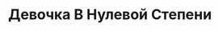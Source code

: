 ---
draft: false
slug: devochka-v-nulevoi-stepeni-f1dd72be
title: Девочка В Нулевой Степени
type: books
params:
  bookTitle: Девочка В Нулевой Степени
  tags:
  - LGBTQ+
  - queer
  - Russia
  - young adult (YA)
  cover: https://images-na.ssl-images-amazon.com/images/S/compressed.photo.goodreads.com/books/1653768916i/58911744.jpg
  goodreads_link: https://www.goodreads.com/book/show/58911744
  authors:
  - Mikita Franko, Микита Франко
  page_count: '192'
  short_book_description: Василиса не похожа на других девочек. Она не носит розовое,
    не играет с куклами и хочет одеваться как ее старший брат Гордей.
  russian_translation_status: exists
  book_description: 'Василиса не похожа на других девочек. Она не носит розовое, не
    играет с куклами и хочет одеваться как ее старший брат Гордей. Гордей помогает
    Василисе стать Васей и хранит его секрет. А Вася помогает Гордею проворачивать
    мошеннические схемы и зарабатывать деньги. Вася тянется к брату и хочет проводить
    с ним все свободное время, однако давление семьи, школы и общества, кажется, неминуемо
    изменит их жизни...«Я — девочка в нулевой степени. Тогда я еще этого не понимал,
    но теперь понимаю: что угодно в нулевой степени равняется единице. Так что я был
    единицей. Единственным на планете. Инородным объектом, пришельцем, случайно упавшим
    с космического корабля на чей-то балкон...»'
  russian_audioversion: 'no'
---